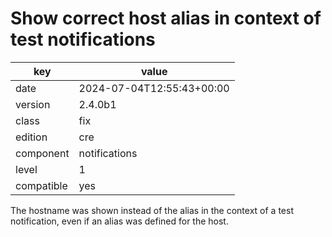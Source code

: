 [//]: # (werk v2)
# Show correct host alias in context of test notifications

key        | value
---------- | ---
date       | 2024-07-04T12:55:43+00:00
version    | 2.4.0b1
class      | fix
edition    | cre
component  | notifications
level      | 1
compatible | yes

The hostname was shown instead of the alias in the context of a test
notification, even if an alias was defined for the host.
